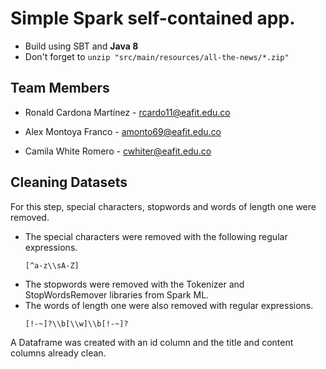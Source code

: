 # Simple Spark self-contained app.
* Build using SBT and **Java 8** 
* Don't forget to `unzip "src/main/resources/all-the-news/*.zip"`

## Team Members
* Ronald Cardona Martínez - rcardo11@eafit.edu.co

* Alex Montoya Franco - amonto69@eafit.edu.co

* Camila White Romero - cwhiter@eafit.edu.co


## Cleaning Datasets
For this step, special characters, stopwords and words of length one were removed.

* The special characters were removed with the following regular expressions.
  ```
  [^a-z\\sA-Z]
  ```
* The stopwords were removed with the Tokenizer and StopWordsRemover libraries from Spark ML.
* The words of length one were also removed with regular expressions.
  ```
  [!-~]?\\b[\\w]\\b[!-~]?
  ```
A Dataframe was created with an id column and the title and content columns already clean. 
